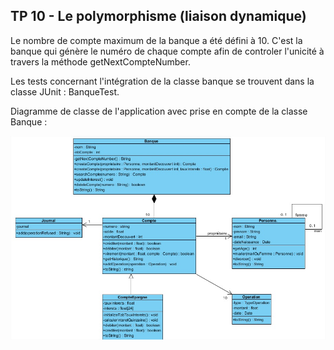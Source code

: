 ## TP 10 - Le polymorphisme (liaison dynamique)

Le nombre de compte maximum de la banque a été défini à 10.
C'est la banque qui génère le numéro de chaque compte afin de controler l'unicité à travers la méthode getNextCompteNumber.

Les tests concernant l'intégration de la classe banque se trouvent dans la classe JUnit : BanqueTest.

Diagramme de classe de l'application avec prise en compte de la classe Banque : 

![alt tag](https://raw.githubusercontent.com/jdflaugergues/TP_banque/master/img/DiagrammeClasse.jpg)
